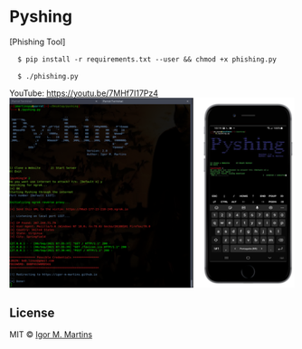 # Pyshing
[Phishing Tool]

```
  $ pip install -r requirements.txt --user && chmod +x phishing.py
```
```
  $ ./phishing.py
```
YouTube: https://youtu.be/7MHf7I17Pz4
 ![](img/pyshing.png)

## License

MIT © [Igor M. Martins](https://igor-m-martins.github.io)<br/>
